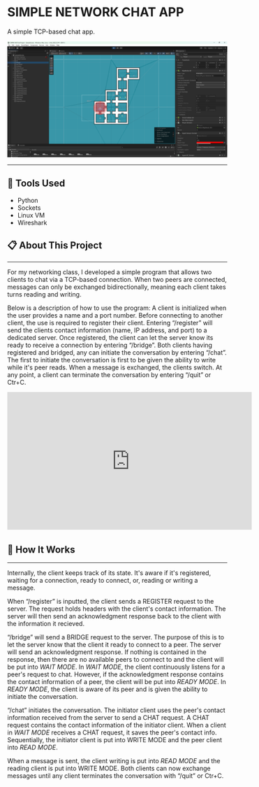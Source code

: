 # **SIMPLE NETWORK CHAT APP**

A simple TCP-based chat app.

![thumbnail](/images/blogs/projects/bta/thumbnail.png)

---
## 🔧 Tools Used 
- Python
- Sockets
- Linux VM
- Wireshark

## 📋 About This Project
---
For my networking class, I developed a simple program that allows two clients to chat via a TCP-based connection. When two peers are connected, messages can only be exchanged bidirectionally, meaning each client takes turns reading and writing. 

Below is a description of how to use the program: 
A client is initialized when the user provides a name and a port number. Before connecting to another client, the use is required to register their client. Entering “/register” will send the clients contact information (name, IP address, and port) to a dedicated server. Once registered, the client can let the server know its ready to receive a connection by entering “/bridge”. Both clients having registered and bridged, any can initiate the conversation by entering “/chat”. The first to initiate the conversation is first to be given the ability to write while it's peer reads. When a message is exchanged, the clients switch. At any point, a client can terminate the conversation by entering “/quit” or Ctr+C. 

<iframe width="560" height="315" src="https://www.youtube.com/embed/DHQ99TLJExA?si=UL2YKV35obK5E0Pc" title="YouTube video player" frameborder="0" allow="accelerometer; clipboard-write; encrypted-media; gyroscope; picture-in-picture; web-share" referrerpolicy="strict-origin-when-cross-origin" allowfullscreen></iframe>

## 🔨 How It Works 
---
Internally, the client keeps track of its state. It's aware if it's registered, waiting for a connection, ready to connect, or, reading or writing a message.

When “/register” is inputted, the client sends a REGISTER request to the server. The request holds headers with the client's contact information. The server will then send an acknowledgment response back to the client with the information it recieved.

“/bridge” will send a BRIDGE request to the server. The purpose of this is to let the server know that the client it ready to connect to a peer. The server will send an acknowledgment response. If nothing is contained in the response, then there are no available peers to connect to and the client will be put into *WAIT MODE*. In *WAIT MODE*, the client continuously listens for a peer's request to chat. However, if the acknowledgment response contains the contact information of a peer, the client will be put into *READY MODE*. In *READY MODE*, the client is aware of its peer and is given the ability to initiate the conversation.

“/chat” initiates the conversation. The initiator client uses the peer's contact information received from the server to send a CHAT request. A CHAT request contains the contact information of the initiator client. When a client in *WAIT MODE* receives a CHAT request, it saves the peer's contact info. Sequentially, the initiator client is put into WRITE MODE and the peer client into *READ MODE*.

When a message is sent, the client writing is put into *READ MODE* and the reading client is put into WRITE MODE. Both clients can now exchange messages until any client terminates the conversation with “/quit” or Ctr+C. 